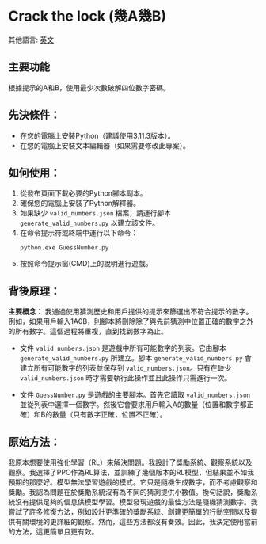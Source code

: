 # Crack the lock (幾A幾B)

其他語言: [英文](ReadME.md)

## 主要功能
根據提示的A和B，使用最少次數破解四位數字密碼。

## 先決條件：
- 在您的電腦上安裝Python（建議使用3.11.3版本）。
- 在您的電腦上安裝文本編輯器（如果需要修改此專案）。

## 如何使用：
1. 從發布頁面下載必要的Python腳本副本。
2. 確保您的電腦上安裝了Python解釋器。
3. 如果缺少 `valid_numbers.json` 檔案，請運行腳本 `generate_valid_numbers.py` 以建立該文件。
4. 在命令提示符或終端中運行以下命令：
    ```
    python.exe GuessNumber.py
5. 按照命令提示窗(CMD)上的說明進行遊戲。

## 背後原理：
**主要概念：** 我通過使用猜測歷史和用戶提供的提示來篩選出不符合提示的數字。例如，如果用戶輸入1A0B，則腳本將刪除除了與先前猜測中位置正確的數字之外的所有數字。這個過程將重複，直到找到數字為止。

- 文件 `valid_numbers.json` 是遊戲中所有可能數字的列表。它由腳本 `generate_valid_numbers.py` 所建立。腳本 `generate_valid_numbers.py` 會建立所有可能數字的列表並保存到 `valid_numbers.json`。只有在缺少 `valid_numbers.json` 時才需要執行此操作並且此操作只需進行一次。

- 文件 `GuessNumber.py` 是遊戲的主要腳本。首先它讀取 `valid_numbers.json` 並從列表中選擇一個數字。然後它會要求用戶輸入A的數量（位置和數字都正確）和B的數量（只有數字正確，位置不正確）。

## 原始方法：
我原本想要使用強化學習（RL）來解決問題。我設計了獎勵系統、觀察系統以及觀察。我選擇了PPO作為RL算法，並訓練了幾個版本的RL模型，但結果並不如我預期的那麼好。模型無法學習遊戲的模式。它只是隨機生成數字，而不考慮觀察和獎勵。我認為問題在於獎勵系統沒有為不同的猜測提供小數值。換句話說，獎勵系統沒有提供足夠的信息供模型學習。模型發現遊戲的最佳方法是隨機猜測數字。我嘗試了許多修復方法，例如設計更準確的獎勵系統、創建更簡單的行動空間以及提供有關環境的更詳細的觀察。然而，這些方法都沒有奏效。因此，我決定使用當前的方法，這更簡單且更有效。